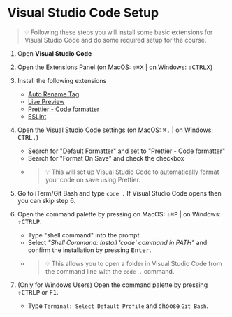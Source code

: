 # Visual Studio Code Setup

> 💡 Following these steps you will install some basic extensions for Visual Studio Code and do some required setup for the course.

1. Open **Visual Studio Code**
2. Open the Extensions Panel (on MacOS: <kbd>⇧</kbd><kbd>⌘</kbd><kbd>X</kbd> | on Windows: <kbd>⇧</kbd><kbd>CTRL</kbd><kbd>X</kbd>)
3. Install the following extensions
   - [Auto Rename Tag](https://marketplace.visualstudio.com/items?itemName=formulahendry.auto-rename-tag)
   - [Live Preview](https://marketplace.visualstudio.com/items?itemName=ms-vscode.live-server)
   - [Prettier - Code formatter](https://marketplace.visualstudio.com/items?itemName=esbenp.prettier-vscode)
   - [ESLint](https://marketplace.visualstudio.com/items?itemName=dbaeumer.vscode-eslint)
4. Open the Visual Studio Code settings (on MacOS: <kbd>⌘</kbd><kbd>,</kbd> | on Windows: <kbd>CTRL</kbd><kbd>,</kbd>)
   - Search for "Default Formatter" and set to "Prettier - Code formatter"
   - Search for "Format On Save" and check the checkbox
   - > 💡 This will set up Visual Studio Code to automatically format your code on save using Prettier.
5. Go to iTerm/Git Bash and type `code .` If Visual Studio Code opens then you can skip step 6.

6. Open the command palette by pressing on MacOS: <kbd>⇧</kbd><kbd>⌘</kbd><kbd>P</kbd> | on Windows: <kbd>⇧</kbd><kbd>CTRL</kbd><kbd>P</kbd>.
   - Type "shell command" into the prompt.
   - Select _"Shell Command: Install 'code' command in PATH"_ and confirm the installation by pressing <kbd>Enter</kbd>.
   - > 💡 This allows you to open a folder in Visual Studio Code from the command line with the `code .` command.
7. (Only for Windows Users) Open the command palette by pressing <kbd>⇧</kbd><kbd>CTRL</kbd><kbd>P</kbd> or <kbd>F1</kbd>.
   - Type `Terminal: Select Default Profile` and choose `Git Bash`.
